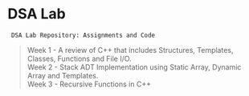 # DSA Lab
     DSA Lab Repository: Assignments and Code

> Week 1 - A review of C++ that includes Structures, Templates, Classes, Functions and File I/O.   
> Week 2 - Stack ADT Implementation using Static Array, Dynamic Array and Templates.       
> Week 3 - Recursive Functions in C++
